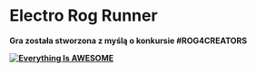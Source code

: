 # Electro Rog Runner

<b> Gra została stworzona z myślą o konkursie #ROG4CREATORS

[![Everything Is AWESOME](https://i9.ytimg.com/vi/yikdUuLVYVE/mq1.jpg?sqp=CIC3r40G&rs=AOn4CLCgs8XEYoPg6k8uSxTO0nb2hSSb5g)](https://www.youtube.com/watch?v=IMiO5nmVNiM)

